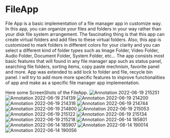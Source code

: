 # FileApp

<p>File App is a basic implementation of a file manager app in customize way. In this app, you can organize your files and folders in your way rather than your disk file system arrangement. The fascinating thing is that this app can create virtual folders and add files to these virtual folders. Also, this app is customized to mark folders in different colors for your clarity and you can select a different kind of folder types such as Image Folder, Video Folder, Audio Folder, Document Folder, System Folder, etc... 
The app consists most basic features that will found in any file manager app such as status panel, searching file folders, sorting items, copy paste mechnism, favorite panel and more. App was extended to add lock to folder and file, recycle bin panel. I will try to add more more specific features to improve functionalities of app and make as a specific file manager app implementation.</p>

Here some ScreenShots of the FileApp.
![Annotation 2022-06-19 215251](https://user-images.githubusercontent.com/85817726/174491038-211fe6de-9ec4-45ee-a0a9-f000715bb9be.png)
![Annotation 2022-06-19 214139](https://user-images.githubusercontent.com/85817726/174491044-9929db1a-5903-4cc3-b910-b25be6bc35b2.png)
![Annotation 2022-06-19 214200](https://user-images.githubusercontent.com/85817726/174491046-d81ee02e-92b9-469b-a60b-1e725adc2ecc.png)
![Annotation 2022-06-19 214318](https://user-images.githubusercontent.com/85817726/174491047-aa9e9d97-2dfb-49fd-94a0-7e12798c340e.png)
![Annotation 2022-06-19 214744](https://user-images.githubusercontent.com/85817726/174491049-5d06f573-f08c-4782-8304-745296570e7c.png)
![Annotation 2022-06-19 214800](https://user-images.githubusercontent.com/85817726/174491053-cd9cc14c-66f8-4dc1-a948-dd8ab872e443.png)
![Annotation 2022-06-19 215053](https://user-images.githubusercontent.com/85817726/174491055-1be904b6-3121-43aa-8eb0-0338be552917.png)
![Annotation 2022-06-19 215122](https://user-images.githubusercontent.com/85817726/174491064-f02e535e-b339-4b94-8977-864814aa8825.png)
![Annotation 2022-06-19 215134](https://user-images.githubusercontent.com/85817726/174491070-5368eb83-3f52-41f9-b705-74d7b4b6a515.png)
![Annotation 2022-06-19 215218](https://user-images.githubusercontent.com/85817726/174491075-b405b038-3dbf-4b34-bba5-7f2991263fa9.png)
![Annotation 2022-06-14 185801](https://user-images.githubusercontent.com/85817726/173589693-104a1118-7e1a-4602-ba53-72030ec65719.png)
![Annotation 2022-06-14 185907](https://user-images.githubusercontent.com/85817726/173589711-c90c6926-8edb-4337-8d3d-99245af53812.png)
![Annotation 2022-06-14 190014](https://user-images.githubusercontent.com/85817726/173589718-ce0f6dc0-677b-460f-8d74-51dc52ad035a.png)
![Annotation 2022-06-14 190056](https://user-images.githubusercontent.com/85817726/173589721-8bdb02d8-8c5e-4439-9ab5-35ec17d13800.png)

